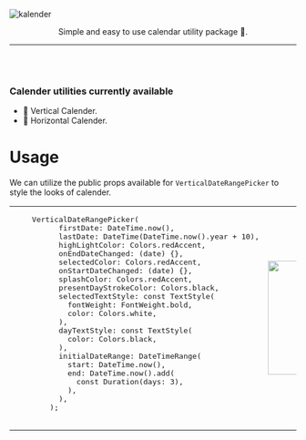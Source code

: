 ![kalender](https://raw.githubusercontent.com/Arkroot-Innovations/kalender/main/images/kalender.png)

<p align="center">Simple and easy to use calendar utility package 🌈. </p>

---

<br><br>

### Calender utilities currently available

- 🚧 Vertical Calender.
- 🚧 Horizontal Calender.

# Usage

We can utilize the public props available for `VerticalDateRangePicker` to style the looks of calender.

<table border="0">
 <tr>
    <td><pre>
    VerticalDateRangePicker(
          firstDate: DateTime.now(),
          lastDate: DateTime(DateTime.now().year + 10),
          highLightColor: Colors.redAccent,
          onEndDateChanged: (date) {},
          selectedColor: Colors.redAccent,
          onStartDateChanged: (date) {},
          splashColor: Colors.redAccent,
          presentDayStrokeColor: Colors.black,
          selectedTextStyle: const TextStyle(
            fontWeight: FontWeight.bold,
            color: Colors.white,
          ),
          dayTextStyle: const TextStyle(
            color: Colors.black,
          ),
          initialDateRange: DateTimeRange(
            start: DateTime.now(),
            end: DateTime.now().add(
              const Duration(days: 3),
            ),
          ),
        );

</pre>
</td>
    <td><image src="./images/screenshot.png" width="200"></td>
 </tr>
</table>
